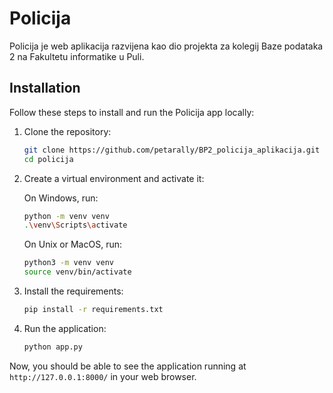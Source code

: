 # Policija

Policija je web aplikacija razvijena kao dio projekta za kolegij Baze podataka 2 na Fakultetu informatike u Puli.

## Installation

Follow these steps to install and run the Policija app locally:

1. Clone the repository:
    ```bash
    git clone https://github.com/petarally/BP2_policija_aplikacija.git
    cd policija
    ```

2. Create a virtual environment and activate it:

    On Windows, run:
    ```bash
    python -m venv venv
    .\venv\Scripts\activate
    ```

    On Unix or MacOS, run:
    ```bash
    python3 -m venv venv
    source venv/bin/activate
    ```

3. Install the requirements:
    ```bash
    pip install -r requirements.txt
    ```

4. Run the application:
    ```bash
    python app.py
    ```

Now, you should be able to see the application running at `http://127.0.0.1:8000/` in your web browser.

